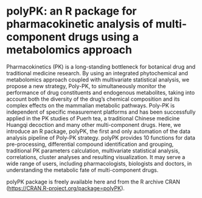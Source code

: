 # polyPK: an R package for pharmacokinetic analysis of multi-component drugs using a metabolomics approach

Pharmacokinetics (PK) is a long-standing bottleneck for botanical drug and traditional
medicine research. By using an integrated phytochemical and metabolomics approach coupled
with multivariate statistical analysis, we propose a new strategy, Poly-PK, to simultaneously monitor
the performance of drug constituents and endogenous metabolites, taking into account both
the diversity of the drug’s chemical composition and its complex effects on the mammalian metabolic
pathways. Poly-PK is independent of specific measurement platforms and has been successfully
applied in the PK studies of Puerh tea, a traditional Chinese medicine Huangqi decoction and
many other multi-component drugs. Here, we introduce an R package, polyPK, the first and only
automation of the data analysis pipeline of Poly-PK strategy. polyPK provides 10 functions for data
pre-processing, differential compound identification and grouping, traditional PK parameters calculation,
multivariate statistical analysis, correlations, cluster analyses and resulting visualization. It
may serve a wide range of users, including pharmacologists, biologists and doctors, in understanding
the metabolic fate of multi-component drugs.

polyPK package is freely available here and from the R archive CRAN (https://CRAN.R-project.org/package=polyPK).
